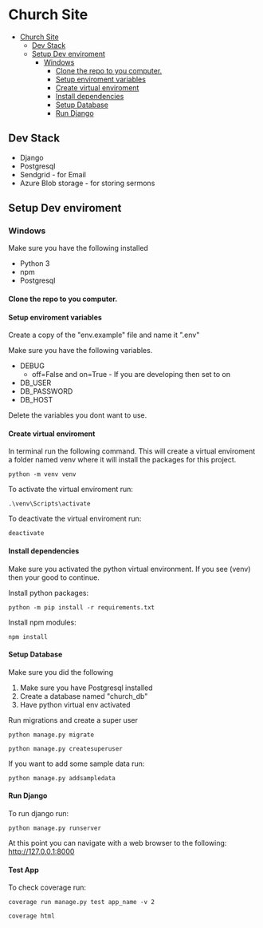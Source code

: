 # Church Site

- [Church Site](#church-site)
  - [Dev Stack](#dev-stack)
  - [Setup Dev enviroment](#setup-dev-enviroment)
    - [Windows](#windows)
      - [Clone the repo to you computer.](#clone-the-repo-to-you-computer)
      - [Setup enviroment variables](#setup-enviroment-variables)
      - [Create virtual enviroment](#create-virtual-enviroment)
      - [Install dependencies](#install-dependencies)
      - [Setup Database](#setup-database)
      - [Run Django](#run-django)

## Dev Stack
- Django
- Postgresql
- Sendgrid - for Email
- Azure Blob storage - for storing sermons

## Setup Dev enviroment

### Windows

Make sure you have the following installed
- Python 3
- npm
- Postgresql

#### Clone the repo to you computer.

#### Setup enviroment variables
Create a copy of the "env.example" file and name it ".env"

Make sure you have the following variables.
- DEBUG
  - off=False and on=True - If you are developing then set to on
- DB_USER
- DB_PASSWORD
- DB_HOST

Delete the variables you dont want to use.

#### Create virtual enviroment
In terminal run the following command. This will create a virtual enviroment a folder named venv where it will install the packages for this project.

```
python -m venv venv
```

To activate the virtual enviroment run:
```
.\venv\Scripts\activate
```

To deactivate the virtual enviroment run:
```
deactivate
```

#### Install dependencies
Make sure you activated the python virtual environment.
If you see (venv) then your good to continue.

Install python packages:
```
python -m pip install -r requirements.txt
```

Install npm modules:
```
npm install
```

#### Setup Database
Make sure you did the following
1. Make sure you have Postgresql installed
2. Create a database named "church_db"
3. Have python virtual env activated

Run migrations and create a super user
```
python manage.py migrate

python manage.py createsuperuser
```

If you want to add some sample data run:
```
python manage.py addsampledata
```

#### Run Django
To run django run:
```
python manage.py runserver
```

At this point you can navigate with a web browser to the following: http://127.0.0.1:8000

#### Test App
To check coverage run:
```
coverage run manage.py test app_name -v 2

coverage html
```
